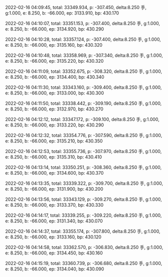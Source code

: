 2022-02-16 04:09:45, total: 33349.934, p: -307.450, delta:8.250 手, g:1.000, e: 8.250, b: -66.000, ep: 3133.910, bp: 430.170

2022-02-16 04:10:07, total: 33351.153, p: -307.400, delta:8.250 手, g:1.000, e: 8.250, b: -66.000, ep: 3134.920, bp: 430.290

2022-02-16 04:10:28, total: 33357.124, p: -307.400, delta:8.250 手, g:1.000, e: 8.250, b: -66.000, ep: 3135.160, bp: 430.320

2022-02-16 04:10:48, total: 33358.969, p: -307.340, delta:8.250 手, g:1.000, e: 8.250, b: -66.000, ep: 3135.220, bp: 430.320

2022-02-16 04:11:09, total: 33352.675, p: -308.320, delta:8.250 手, g:1.000, e: 8.250, b: -66.000, ep: 3134.400, bp: 430.340

2022-02-16 04:11:30, total: 33343.160, p: -309.400, delta:8.250 手, g:1.000, e: 8.250, b: -66.000, ep: 3133.000, bp: 430.300

2022-02-16 04:11:50, total: 33338.442, p: -309.190, delta:8.250 手, g:1.000, e: 8.250, b: -66.000, ep: 3132.970, bp: 430.270

2022-02-16 04:12:12, total: 33347.172, p: -309.100, delta:8.250 手, g:1.000, e: 8.250, b: -66.000, ep: 3133.220, bp: 430.290

2022-02-16 04:12:32, total: 33354.776, p: -307.590, delta:8.250 手, g:1.000, e: 8.250, b: -66.000, ep: 3135.210, bp: 430.350

2022-02-16 04:12:53, total: 33355.736, p: -307.970, delta:8.250 手, g:1.000, e: 8.250, b: -66.000, ep: 3135.310, bp: 430.410

2022-02-16 04:13:14, total: 33350.251, p: -308.360, delta:8.250 手, g:1.000, e: 8.250, b: -66.000, ep: 3134.600, bp: 430.370

2022-02-16 04:13:35, total: 33339.322, p: -309.700, delta:8.250 手, g:1.000, e: 8.250, b: -66.000, ep: 3131.900, bp: 430.200

2022-02-16 04:13:56, total: 33343.129, p: -309.270, delta:8.250 手, g:1.000, e: 8.250, b: -66.000, ep: 3133.370, bp: 430.330

2022-02-16 04:14:17, total: 33339.255, p: -309.220, delta:8.250 手, g:1.000, e: 8.250, b: -66.000, ep: 3131.340, bp: 430.070

2022-02-16 04:14:37, total: 33355.174, p: -307.800, delta:8.250 手, g:1.000, e: 8.250, b: -66.000, ep: 3133.160, bp: 430.120

2022-02-16 04:14:58, total: 33362.570, p: -306.830, delta:8.250 手, g:1.000, e: 8.250, b: -66.000, ep: 3134.450, bp: 430.160

2022-02-16 04:15:19, total: 33360.739, p: -306.680, delta:8.250 手, g:1.000, e: 8.250, b: -66.000, ep: 3134.040, bp: 430.090